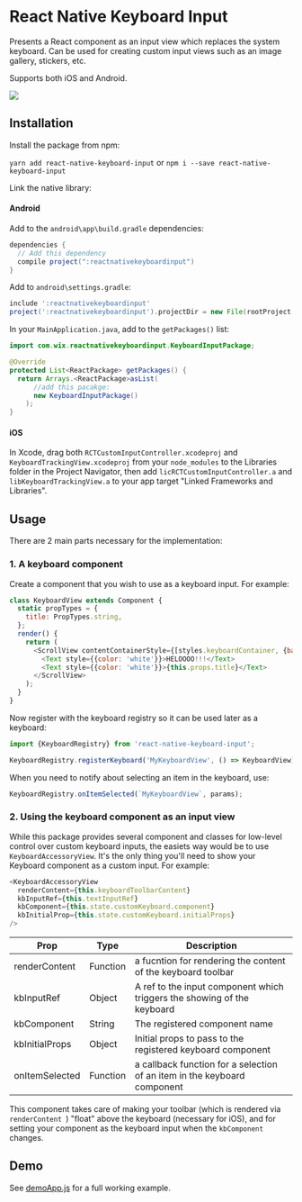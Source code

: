 # React Native Keyboard Input

Presents a React component as an input view which replaces the system keyboard. Can be used for creating custom input views such as an image gallery, stickers, etc.

Supports both iOS and Android.

<img src="Supplementals/example2.gif" />

## Installation
Install the package from npm:

`yarn add react-native-keyboard-input` or `npm i --save react-native-keyboard-input`

Link the native library:

#### Android

Add to the `android\app\build.gradle` dependencies:

```gradle
dependencies {
  // Add this dependency
  compile project(":reactnativekeyboardinput")
}
```

Add to `android\settings.gradle`:

```gradle
include ':reactnativekeyboardinput'
project(':reactnativekeyboardinput').projectDir = new File(rootProject.projectDir, '../node_modules/react-native-keyboard-input/lib/android')
```

In your `MainApplication.java`, add to the `getPackages()` list:

```java
import com.wix.reactnativekeyboardinput.KeyboardInputPackage;

@Override
protected List<ReactPackage> getPackages() {
  return Arrays.<ReactPackage>asList(
      //add this pacakge:
      new KeyboardInputPackage()
    );
}
```

#### iOS
In Xcode, drag both `RCTCustomInputController.xcodeproj` and `KeyboardTrackingView.xcodeproj` from your `node_modules` to the Libraries folder in the Project Navigator, then add `licRCTCustomInputController.a` and `libKeyboardTrackingView.a` to your app target "Linked Frameworks and Libraries".


## Usage

There are 2 main parts necessary for the implementation:

### 1. A keyboard component
Create a component that you wish to use as a keyboard input. For example:

```js
class KeyboardView extends Component {
  static propTypes = {
    title: PropTypes.string,
  };
  render() {
    return (
      <ScrollView contentContainerStyle={[styles.keyboardContainer, {backgroundColor: 'purple'}]}>
        <Text style={{color: 'white'}}>HELOOOO!!!</Text>
        <Text style={{color: 'white'}}>{this.props.title}</Text>
      </ScrollView>
    );
  }
}
```

Now register with the keyboard registry so it can be used later as a keyboard:

```js
import {KeyboardRegistry} from 'react-native-keyboard-input';

KeyboardRegistry.registerKeyboard('MyKeyboardView', () => KeyboardView);
```

When you need to notify about selecting an item in the keyboard, use:

```js
KeyboardRegistry.onItemSelected(`MyKeyboardView`, params);
```

### 2. Using the keyboard component as an input view
While this package provides several component and classes for low-level control over custom keyboard inputs, the easiets way would be to use `KeyboardAccessoryView`. It's the only thing you'll need to show your Keyboard component as a custom input. For example:

```js
<KeyboardAccessoryView
  renderContent={this.keyboardToolbarContent}
  kbInputRef={this.textInputRef}
  kbComponent={this.state.customKeyboard.component}
  kbInitialProp={this.state.customKeyboard.initialProps}
/>
```

| Prop | Type | Description |
| ---- | ---- | ----------- |
| renderContent | Function | a fucntion for rendering the content of the keyboard toolbar |
| kbInputRef | Object | A ref to the input component which triggers the showing of the keyboard |
| kbComponent | String | The registered component name |
| kbInitialProps | Object | Initial props to pass to the registered keyboard component |
| onItemSelected | Function | a callback function for a selection of an item in the keyboard component |

This component takes care of making your toolbar (which is rendered via `renderContent `) "float" above the keyboard (necessary for iOS), and for setting your component as the keyboard input when the `kbComponent` changes.

## Demo

See [demoApp.js](https://github.com/wix/react-native-keyboard-input/blob/master/demo/demoApp.js) for a full working example.
